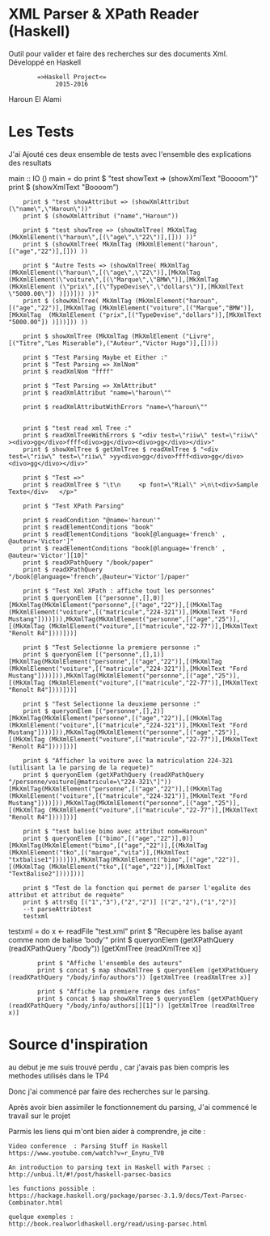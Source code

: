 # XML Parser & XPath Reader (Haskell)
  Outil pour valider et faire des recherches sur des documents Xml.
  Développé en Haskell

			=>Haskell Project<=
			     2015-2016

Haroun El Alami


# Les Tests

J'ai Ajouté ces deux ensemble de tests avec l'ensemble des explications des resultats

main :: IO ()
main = do
        print $ "test showText => (showXmlText \"Boooom\")"
        print $ (showXmlText "Boooom")

        print $ "test showAttribut => (showXmlAttribut (\"name\",\"Haroun\"))"
        print $ (showXmlAttribut ("name","Haroun"))

        print $ "test showTree => (showXmlTree( MkXmlTag (MkXmlElement(\"haroun\",[(\"age\",\"22\")],[])) ))"
        print $ (showXmlTree( MkXmlTag (MkXmlElement("haroun",[("age","22")],[])) ))

        print $ "Autre Tests => (showXmlTree( MkXmlTag (MkXmlElement(\"haroun\",[(\"age\",\"22\")],[MkXmlTag (MkXmlElement(\"voiture\",[(\"Marque\",\"BMW\")],[MkXmlTag  (MkXmlElement (\"prix\",[(\"TypeDevise\",\"dollars\")],[MkXmlText \"5000.00\"]) )]))])) ))"
        print $ (showXmlTree( MkXmlTag (MkXmlElement("haroun",[("age","22")],[MkXmlTag (MkXmlElement("voiture",[("Marque","BMW")],[MkXmlTag  (MkXmlElement ("prix",[("TypeDevise","dollars")],[MkXmlText "5000.00"]) )]))])) ))
    
        print $ showXmlTree (MkXmlTag (MkXmlElement ("Livre",[("Titre","Les Miserable"),("Auteur","Victor Hugo")],[])))
        
        print $ "Test Parsing Maybe et Either :"
        print $ "Test Parsing => XmlNom"
        print $ readXmlNom "ffff"

        print $ "Test Parsing => XmlAttribut"
        print $ readXmlAttribut "name=\"haroun\""
        
        print $ readXmlAttributWithErrors "name=\"haroun\""

        
        print $ "test read xml Tree :"
        print $ readXmlTreeWithErrors $ "<div test=\"riiw\" test=\"riiw\" ><divo>gg</divo>ffff<divo>gg</divo><divo>gg</divo></div>"
        print $ showXmlTree $ getXmlTree $ readXmlTree $ "<div test=\"riiw\" test=\"riiw\" >yy<divo>gg</divo>ffff<divo>gg</divo><divo>gg</divo></div>"

        print $ "Test =>"
        print $ readXmlTree $ "\t\n     <p font=\"Rial\" >\n\t<div>Sample Texte</div>   </p>"

        print $ "Test XPath Parsing"
        
        print $ readCondition "@name='haroun'"
        print $ readElementConditions "book"
        print $ readElementConditions "book[@language='french' , @auteur='Victor']"
        print $ readElementConditions "book[@language='french' , @auteur='Victor'][10]"
        print $ readXPathQuery "/book/paper"
        print $ readXPathQuery "/book[@language='french',@auteur='Victor']/paper"

        print $ "Test Xml XPath : affiche tout les personnes"      
        print $ queryonElem [("personne",[],0)] [MkXmlTag(MkXmlElement("personne",[("age","22")],[(MkXmlTag (MkXmlElement("voiture",[("matricule","224-321")],[MkXmlText "Ford Mustang"])))])),MkXmlTag(MkXmlElement("personne",[("age","25")],[(MkXmlTag (MkXmlElement("voiture",[("matricule","22-77")],[MkXmlText "Renolt R4"])))]))]

        print $ "Test Selectionne la premiere personne :"  
        print $ queryonElem [("personne",[],1)] [MkXmlTag(MkXmlElement("personne",[("age","22")],[(MkXmlTag (MkXmlElement("voiture",[("matricule","224-321")],[MkXmlText "Ford Mustang"])))])),MkXmlTag(MkXmlElement("personne",[("age","25")],[(MkXmlTag (MkXmlElement("voiture",[("matricule","22-77")],[MkXmlText "Renolt R4"])))]))]

        print $ "Test Selectionne la deuxieme personne :"  
        print $ queryonElem [("personne",[],2)] [MkXmlTag(MkXmlElement("personne",[("age","22")],[(MkXmlTag (MkXmlElement("voiture",[("matricule","224-321")],[MkXmlText "Ford Mustang"])))])),MkXmlTag(MkXmlElement("personne",[("age","25")],[(MkXmlTag (MkXmlElement("voiture",[("matricule","22-77")],[MkXmlText "Renolt R4"])))]))]

        print $ "Afficher la voiture avec la matriculation 224-321 (utilisant la le parsing de la requete)"
        print $ queryonElem (getXPathQuery (readXPathQuery "/personne/voiture[@matricule=\"224-321\"]")) [MkXmlTag(MkXmlElement("personne",[("age","22")],[(MkXmlTag (MkXmlElement("voiture",[("matricule","224-321")],[MkXmlText "Ford Mustang"])))])),MkXmlTag(MkXmlElement("personne",[("age","25")],[(MkXmlTag (MkXmlElement("voiture",[("matricule","22-77")],[MkXmlText "Renolt R4"])))]))]

        print $ "test balise bimo avec attribut nom=Haroun"
        print $ queryonElem [("bimo",[("age","22")],0)] [MkXmlTag(MkXmlElement("bimo",[("age","22")],[(MkXmlTag (MkXmlElement("tko",[("marque","vita")],[MkXmlText "txtbalise1"])))])),MkXmlTag(MkXmlElement("bimo",[("age","22")],[(MkXmlTag (MkXmlElement("tko",[("age","22")],[MkXmlText "TextBalise2"])))]))]

        print $ "Test de la fonction qui permet de parser l'egalite des attribut et attribut de requète"
        print $ attrsEq [("1","3"),("2","2")] [("2","2"),("1","2")]
        --t parseAttribtest
        testxml


testxml = do 
            x <- readFile "test.xml"
            print $ "Recupère les balise ayant comme nom de balise 'body'"
            print $ queryonElem (getXPathQuery (readXPathQuery "/body")) [getXmlTree (readXmlTree x)]

            print $ "Affiche l'ensemble des auteurs"
            print $ concat $ map showXmlTree $ queryonElem (getXPathQuery (readXPathQuery "/body/info/authors")) [getXmlTree (readXmlTree x)]

            print $ "Affiche la premiere range des infos"
            print $ concat $ map showXmlTree $ queryonElem (getXPathQuery (readXPathQuery "/body/info/authors[][1]")) [getXmlTree (readXmlTree x)]



# Source d'inspiration

au debut je me suis trouvé perdu , car j'avais pas bien compris les methodes utilisés dans le TP4

Donc j'ai commencé par faire des recherches sur le parsing.

Après avoir bien assimiler le fonctionnement du parsing, J'ai commencé le travail sur le projet

Parmis les liens qui m'ont bien aider à comprendre, je cite :

	Video conference  : Parsing Stuff in Haskell  
	https://www.youtube.com/watch?v=r_Enynu_TV0

	An introduction to parsing text in Haskell with Parsec :
	http://unbui.lt/#!/post/haskell-parsec-basics

	les functions possible : 
	https://hackage.haskell.org/package/parsec-3.1.9/docs/Text-Parsec-Combinator.html

	quelque exemples : 
	http://book.realworldhaskell.org/read/using-parsec.html



